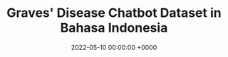 ---
title:          "Graves' Disease Chatbot Dataset in Bahasa Indonesia"
date:           2022-05-10 00:00:00 +0000
selected:       false
pub:            "Harvard Dataverse"
# pub_pre:        "Submitted to "
# pub_post:       'Under review.'
# pub_last:       ' <span class="badge badge-pill badge-publication badge-success">Spotlight</span>'
# pub_date:       "2022"
# abstract: >-
  #
# cover:          /assets/images/covers/cover1.jpg
authors:
- Arief Purnama Muharram
- Anindya Prameswari Ekaputri
- William Fu
- Hollyana Puteri Haryono
- Adriel Gustino Parlinggoman Situmorang
links:
  Dataset: https://doi.org/10.7910/DVN/LNWKPY
---